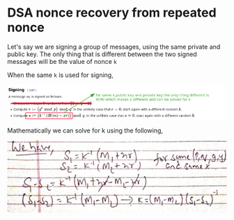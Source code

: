 # DSA nonce recovery from repeated nonce

Let's say we are signing a group of messages, using the same private and public key. The only thing that is different between the two signed messages will be the value of nonce `k` 

When the same `k` is used for signing,

![images/Untitled.png](images/Untitled.png)

Mathematically we can solve for k using the following,

![images/Untitled%201.png](images/Untitled%201.png)
